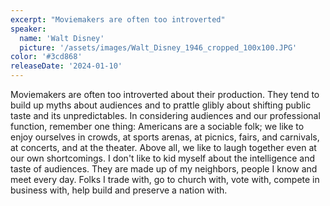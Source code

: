 ```yaml
---
excerpt: "Moviemakers are often too introverted"
speaker:
  name: 'Walt Disney'
  picture: '/assets/images/Walt_Disney_1946_cropped_100x100.JPG'
color: '#3cd868'
releaseDate: '2024-01-10'
---
```

Moviemakers are often too introverted about their production. They tend to build up myths about audiences and to prattle glibly about shifting public taste and its unpredictables. In considering audiences and our professional function, remember one thing: Americans are a sociable folk; we like to enjoy ourselves in crowds, at sports arenas, at picnics, fairs, and carnivals, at concerts, and at the theater. Above all, we like to laugh together even at our own shortcomings. I don't like to kid myself about the intelligence and taste of audiences. They are made up of my neighbors, people I know and meet every day. Folks I trade with, go to church with, vote with, compete in business with, help build and preserve a nation with.